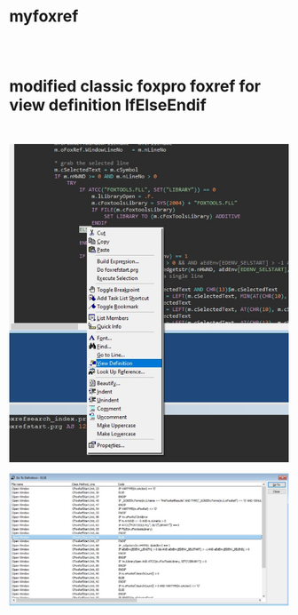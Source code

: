 # myfoxref
<br><br>
# modified classic foxpro foxref for view definition IfElseEndif
<br><br>
![View Dfinition](https://github.com/tnsr1/myfoxref/blob/main/Screenshot%202024-11-19%20235117.jpg)
<br><br>
![List Dfinitions](https://github.com/tnsr1/myfoxref/blob/main/Screenshot%202024-11-19%20234939.jpg)
